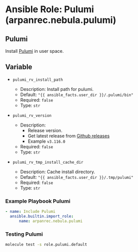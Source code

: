 # Ansible Role: Pulumi (arpanrec.nebula.pulumi)

## Pulumi

Install [Pulumi](https://github.com/pulumi/pulumi) in user space.

## Variable

- `pulumi_rv_install_path`

  - Description: Install path for pulumi.
  - Default: `"{{ ansible_facts.user_dir }}/.pulumi/bin"`
  - Required: `false`
  - Type: `str`

- `pulumi_rv_version`

  - Description:
    - Release version.
    - Get latest release from [Github releases](https://api.github.com/repos/pulumi/pulumi/releases/latest)
    - Example `v3.116.0`
  - Required: `false`
  - Type: `str`

- `pulumi_rv_tmp_install_cache_dir`

  - Description: Cache install directory.
  - Default: `"{{ ansible_facts.user_dir }}/.tmp/pulumi"`
  - Required: `false`
  - Type: `str`

### Example Playbook Pulumi

```yaml
- name: Include Pulumi
  ansible.builtin.import_role:
      name: arpanrec.nebula.pulumi
```

### Testing Pulumi

```bash
molecule test -s role.pulumi.default
```
